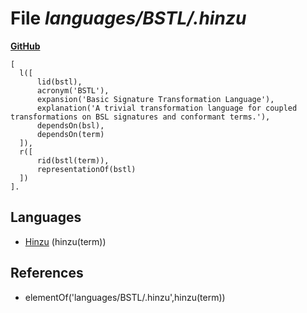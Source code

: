# File _languages/BSTL/.hinzu_
**[GitHub](https://github.com/softlang/yas/blob/master/languages/BSTL/.hinzu)**
```
[
  l([
      lid(bstl),
      acronym('BSTL'),
      expansion('Basic Signature Transformation Language'),
      explanation('A trivial transformation language for coupled transformations on BSL signatures and conformant terms.'),
      dependsOn(bsl),
      dependsOn(term)
  ]),
  r([
      rid(bstl(term)),
      representationOf(bstl)
  ])
].
```

## Languages
* [Hinzu](../languages/Hinzu.md) (hinzu(term))

## References
* elementOf('languages/BSTL/.hinzu',hinzu(term))
